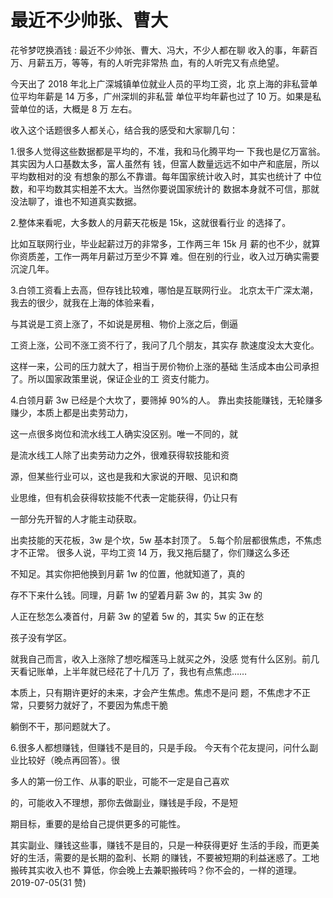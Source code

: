 # 最近不少帅张、曹大

花爷梦呓换酒钱 : 最近不少帅张、曹大、冯大，不少人都在聊 收入的事，年薪百万、月薪五万，等等，有的人听完非常热 血，有的人听完又有点绝望。

今天出了 2018 年北上广深城镇单位就业人员的平均工资，北 京上海的非私营单位平均年薪是 14 万多，广州深圳的非私营 单位平均年薪也过了 10 万。如果是私营单位的话，大概是 8 万 左右。

收入这个话题很多人都关心，结合我的感受和大家聊几句：

1.很多人觉得这些数据都是平均的，不准，我和马化腾平均一 下我也是亿万富翁。其实因为人口基数太多，富人虽然有 钱，但富人数量远远不如中产和底层，所以平均数相对的没 有想象的那么不靠谱。每年国家统计收入时，其实也统计了 中位数，和平均数其实相差不太大。当然你要说国家统计的 数据本身就不可信，那就没法聊了，谁也不知道真实数据。

2.整体来看呢，大多数人的月薪天花板是 15k，这就很看行业 的选择了。

比如互联网行业，毕业起薪过万的非常多，工作两三年 15k 月 薪的也不少，就算你资质差，工作一两年月薪过万至少不算 难。但在别的行业，收入过万确实需要沉淀几年。

3.白领工资看上去高，但存钱比较难，哪怕是互联网行业。 北京太干广深太潮，我去的很少，就我在上海的体验来看，

与其说是工资上涨了，不如说是房租、物价上涨之后，倒逼

工资上涨，公司不涨工资不行了，我问了几个朋友，其实存 款速度没太大变化。

这样一来，公司的压力就大了，相当于房价物价上涨的基础 生活成本由公司承担了。所以国家政策里说，保证企业的工 资支付能力。

4.白领月薪 3w 已经是个大坎了，要筛掉 90%的人。 靠出卖技能赚钱，无轮赚多赚少，本质上都是出卖劳动力，

这一点很多岗位和流水线工人确实没区别。唯一不同的，就

是流水线工人除了出卖劳动力之外，很难获得软技能和资

源，但某些行业可以，这也是我和大家说的开眼、见识和商

业思维，但有机会获得软技能不代表一定能获得，仍让只有

一部分先开智的人才能主动获取。

出卖技能的天花板，3w 是个坎，5w 基本封顶了。 5.每个阶层都很焦虑，不焦虑才不正常。 很多人说，平均工资 14 万，我又拖后腿了，你们赚这么多还

不知足。其实你把他换到月薪 1w 的位置，他就知道了，真的

存不下来什么钱。同理，月薪 1w 的望着月薪 3w 的，其实 3w 的

人正在愁怎么凑首付，月薪 3w 的望着 5w 的，其实 5w 的正在愁

孩子没有学区。

就我自己而言，收入上涨除了想吃榴莲马上就买之外，没感 觉有什么区别。前几天看记账单，上半年就已经花了十几万 了，我也有点焦虑……

本质上，只有期许更好的未来，才会产生焦虑。焦虑不是问 题，不焦虑才不正常，只要努力就好了，不要因为焦虑干脆

躺倒不干，那问题就大了。

6.很多人都想赚钱，但赚钱不是目的，只是手段。 今天有个花友提问，问什么副业比较好（晚点再回答）。很

多人的第一份工作、从事的职业，可能不一定是自己喜欢

的，可能收入不理想，那你去做副业，赚钱是手段，不是短

期目标，重要的是给自己提供更多的可能性。

其实副业、赚钱这些事，赚钱不是目的，只是一种获得更好 生活的手段，而更美好的生活，需要的是长期的盈利、长期 的赚钱，不要被短期的利益迷惑了。工地搬砖其实收入也不 算低，你会晚上去兼职搬砖吗？你不会的，一样的道理。 2019-07-05(31 赞)